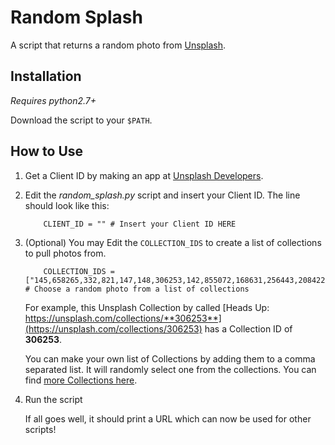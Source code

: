 # Random Splash

A script that returns a random photo from [Unsplash](https://unsplash.com/).

## Installation

*Requires python2.7+*

Download the script to your ```$PATH```. 


## How to Use

1. Get a Client ID by making an app at [Unsplash Developers](https://unsplash.com/documentation#registering-your-application). 

2. Edit the *random_splash.py* script and insert your Client ID. The line should look like this:

	```
		CLIENT_ID = "" # Insert your Client ID HERE
	```

3. (Optional) You may Edit the ```COLLECTION_IDS``` to create a list of collections to pull photos from.

	```
		COLLECTION_IDS = ["145,658265,332,821,147,148,306253,142,855072,168631,256443,208422"]  # Choose a random photo from a list of collections
	```

	For example, this Unsplash Collection by called [Heads Up: https://unsplash.com/collections/**306253**](https://unsplash.com/collections/306253) has a Collection ID of **306253**.

	You can make your own list of Collections by adding them to a comma separated list. It will randomly select one from the collections. You can find [more Collections here](https://unsplash.com/collections/).

4. Run the script

	If all goes well, it should print a URL which can now be used for other scripts!




